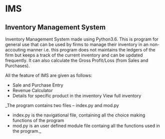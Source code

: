 # IMS
## Inventory Management System

Inventory Management System made using Python3.6. This is program for general use that
can be used by firms to manage their inventory in an non-accouting manner i.e. this program
does not maintains the ledgers of the firm but keeps a track of the current inventory and can
be updated frequently. It can also calculate the Gross Profit/Loss (from Sales and Purchases).

All the feature of IMS are given as follows:
* Sale and Purchase Entry
* Revenue Calculator
* Details for specific product in the inventory View full inventory

_The program contains two files – index.py and
mod.py
* index.py is the navigational file, containing all the choice making functions
of the program
* mod.py is an user defined module file containg all the functions used in the program._
